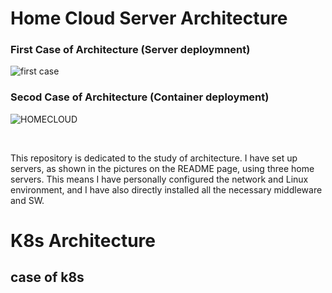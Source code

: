 # Home Cloud Server Architecture

### First Case of Architecture (Server deploymnent)
![first case](https://github.com/taehyuklee/InfraArchitecture/assets/89365465/f6cfc4df-c1b4-40be-9b6f-a71552aa9771)


### Secod Case of Architecture (Container deployment)
![HOMECLOUD](https://github.com/taehyuklee/InfraArchitecture/assets/89365465/562b829f-26c7-45f5-b8b5-96fff6abb50c)

&nbsp; &nbsp;

This repository is dedicated to the study of architecture. I have set up servers, as shown in the pictures on the README page, using three home servers. This means I have personally configured the network and Linux environment, and I have also directly installed all the necessary middleware and SW.


# K8s Architecture

## case of k8s
